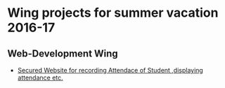 Wing projects for summer vacation 2016-17
============================================

Web-Development Wing
----------------------------------
* [Secured Website for recording Attendace of Student ,displaying attendance etc.](#)
